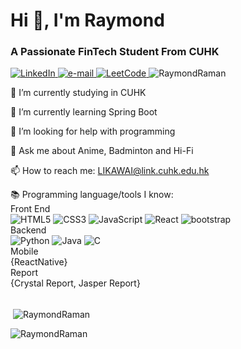 <h1>Hi 👋, I'm Raymond</h1>
<h3>A Passionate FinTech Student From CUHK</h3>
<a href="https://www.linkedin.com/in/raymond-li-563a08249/">
    <img src="https://img.shields.io/badge/LinkedIn-blue?style=flat-square&logo=linkedin" alt="LinkedIn">
</a>
<a href="LIKAWAI@link.cuhk.edu.hk">
    <img src="https://img.shields.io/badge/Email-blue?style=flat-square&logo=gmail&logoColor=white" alt="e-mail">
</a>
<a href="https://leetcode.com/RaymondRaman/">
    <img src="https://img.shields.io/badge/LeetCode-blue?style=flat-square&logo=LeetCode" alt="LeetCode">
</a>
<img src="https://komarev.com/ghpvc/?username=RaymondRaman&label=Profile%20views&color=0e75b6&style=flat" alt="RaymondRaman"/> 

🔭 I’m currently studying in CUHK

🌱 I’m currently learning Spring Boot

🤔 I’m looking for help with programming

💬 Ask me about Anime, Badminton and Hi-Fi 

📫 How to reach me: LIKAWAI@link.cuhk.edu.hk

📚 Programming language/tools I know: 
<br>
Front End 
<br>
![HTML5](https://img.shields.io/badge/html5-black?style=for-the-badge&logo=html5)
![CSS3](https://img.shields.io/badge/css3-black?style=for-the-badge&logo=css3)
![JavaScript](https://img.shields.io/badge/javascript-black?style=for-the-badge&logo=javascript)
![React](https://img.shields.io/badge/react-black?style=for-the-badge&logo=react)
![bootstrap](https://github.com/RaymondRaman/RaymondRaman/assets/107023977/845a9508-4a32-4f6a-bd14-fdb6af75e02e)
<br>
Backend  
![Python](https://img.shields.io/badge/python-black?style=for-the-badge&logo=python)
![Java](https://img.shields.io/badge/java-black?style=for-the-badge&logo=openjdk)
![C](https://img.shields.io/badge/c-black?style=for-the-badge&logo=c)
<br>
Mobile 
<br>
{ReactNative}
<br>
Report 
<br>
{Crystal Report, Jasper Report}
<p><br>&nbsp;<img align="center" src="https://github-readme-stats.vercel.app/api/top-langs?username=RaymondRaman&show_icons=true&locale=en&layout=compact" alt="RaymondRaman" /></p>
<p><img align="center" src="https://github-readme-streak-stats.herokuapp.com/?user=RaymondRaman&" alt="RaymondRaman" /></p>
